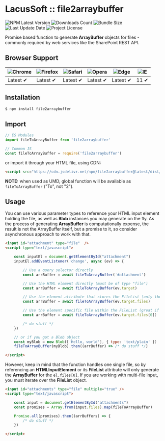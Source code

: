 # LacusSoft :: file2arraybuffer

![NPM Latest Version](https://img.shields.io/npm/v/file2arraybuffer)
![Downloads Count](https://img.shields.io/npm/dm/file2arraybuffer.svg)
![Bundle Size](https://packagephobia.now.sh/badge?p=file2arraybuffer)
![Last Update Date](https://img.shields.io/github/last-commit/juliolmuller/file2arraybuffer-js)
![Project License](https://img.shields.io/github/license/juliolmuller/file2arraybuffer-js)

Promise based function to generate **ArrayBuffer** objects for files - commonly required by web services like the SharePoint REST API.

## Browser Support

![Chrome](https://raw.github.com/alrra/browser-logos/master/src/chrome/chrome_48x48.png) | ![Firefox](https://raw.github.com/alrra/browser-logos/master/src/firefox/firefox_48x48.png) | ![Safari](https://raw.github.com/alrra/browser-logos/master/src/safari/safari_48x48.png) | ![Opera](https://raw.github.com/alrra/browser-logos/master/src/opera/opera_48x48.png) | ![Edge](https://raw.github.com/alrra/browser-logos/master/src/edge/edge_48x48.png) | ![IE](https://raw.github.com/alrra/browser-logos/master/src/archive/internet-explorer_9-11/internet-explorer_9-11_48x48.png) |
--- | --- | --- | --- | --- | --- |
Latest ✔ | Latest ✔ | Latest ✔ | Latest ✔ | Latest ✔ | 11 ✔ |

## Installation

```bash
$ npm install file2arraybuffer
```

## Import

```js
// ES Modules
import fileToArrayBuffer from 'file2arraybuffer'

// Common JS
const fileToArrayBuffer = require('file2arraybuffer')
```

or import it through your HTML file, using CDN:

```html
<script src="https://cdn.jsdelivr.net/npm/file2arraybuffer@latest/dist/to-arraybuffer.min.js"></script>
```

**NOTE:** when used as UMD, global function will be available as `fileToArrayBuffer` ("To", not "2").

## Usage

You can use various parameter types to reference your HTML input element holding the file, as well as **Blob** instances you may generate on the fly. As the process of generating **ArrayBuffer** is computationally expense, the result is not the ArrayBuffer itself, but a promise to it, so consider asynchronous approach to work with that.

```html
<input id="attachment" type="file"  />
<script type="text/javascript">

    const inputEl = document.getElementById("attachment")
    inputEl.addEventListener('change', async (ev) => {

        // Use a query selector directly
        const arrBuffer = await fileToArrayBuffer('#attachment')

        // Use the HTML element directly (must be of type "file")
        const arrBuffer = await fileToArrayBuffer(ev.target)

        // Use the element attribute that stores the FileList (only the first one will be converted)
        const arrBuffer = await fileToArrayBuffer(ev.target.files)

        // Use the element specific file within the FileList (great if you have a multi-file input)
        const arrBuffer = await fileToArrayBuffer(ev.target.files[0])

        /* do stuff */
    })

    // or if you got a Blob object
    const myBlob = new Blob(['Hello, world'], { type: 'text/plain' })
    fileToArrayBuffer(myBlob).then((arrBuffer) => /* do stuff */)

</script>
```

However, keep in mind that the function handles one single file, so by referencing an **HTMLInputElement** or its **FileList** attribute will only generate the **ArrayBuffer** for the `el.files[0]`. If you are working with multi-file input, you must iterate over the **FileList** object.

```html
<input id="attachments" type="file" multiple="true" />
<script type="text/javascript">

    const input = document.getElementById("attachments")
    const promises = Array.from(input.files).map(fileToArrayBuffer)

    Promise.all(promises).then((arrBuffers) => {
        /* do stuff */
    })

</script>
```
